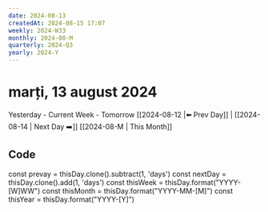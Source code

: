 ```yaml
---
date: 2024-08-13
createdAt: 2024-08-15 17:07
weekly: 2024-W33
monthly: 2024-08-M
quarterly: 2024-Q3
yearly: 2024-Y
---
```

# marți, 13 august 2024

Yesterday - Current Week - Tomorrow
 [[2024-08-12 |⬅️ Prev Day]] | [[2024-08-14 | Next Day ➡️]] 
[[2024-08-M | This Month]]




## Code
const prevay = thisDay.clone().subtract(1, 'days')
const nextDay = thisDay.clone().add(1, 'days')
const thisWeek = thisDay.format("YYYY-[W]WW")
const thisMonth = thisDay.format("YYYY-MM-[M]")
const thisYear = thisDay.format("YYYY-[Y]")